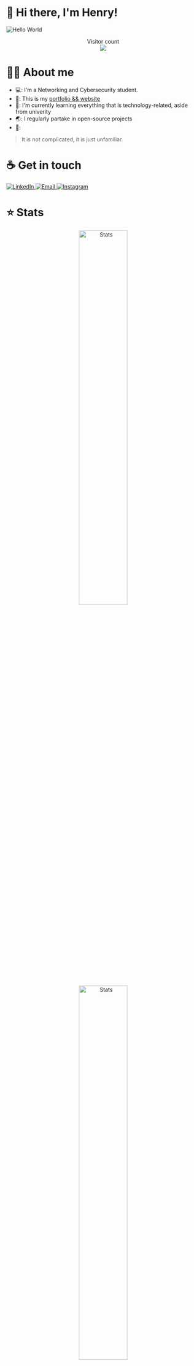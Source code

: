 # :wave: Hi there, I'm Henry!

<img src="https://raw.githubusercontent.com/sagar-viradiya/sagar-viradiya/master/resources/banner.png" alt="Hello World">
<p align="center">
  Visitor count<br>
  <img src="https://profile-counter.glitch.me/henry-the-vietnamese/count.svg" />
</p>

# 👨‍💻 About me

- 💻: I'm a Networking and Cybersecurity student.
- 🔭: This is my [portfolio && website](https://tanducmai.com/)
- 🌱: I'm currently learning everything that is technology-related, aside from univerity
- 🌏: I regularly partake in open-source projects
- 💬:
<blockquote cite="https://www.goodreads.com/quotes/336994-the-only-thing-that-is-constant-is-change--">
    <p>It is not complicated, it is just unfamiliar.</p>
</blockquote>

# :coffee: Get in touch

<a target="_blank" href="https://www.linkedin.com/in/tanducmai/" target="_blank">
<img alt="LinkedIn" src="https://img.shields.io/badge/LinkedIn-0077B5?style=for-the-badge&logo=linkedin&logoColor=white" />
</a>

<a target="_blank" href="mailto:tan.duc.work@gmail.com" target="_blank">
<img alt="Email" src="https://img.shields.io/badge/Gmail-D14836?style=for-the-badge&logo=gmail&logoColor=white" />
</a>

<a target="_blank" href="https://www.instagram.com/henry.maii/" target="_blank">
<img alt="Instagram" src="https://img.shields.io/badge/Instagram-E4405F?style=for-the-badge&logo=instagram&logoColor=white" />
</a>

# :star: Stats

<div align=center>
  <img width="50%" src="https://github-readme-stats.vercel.app/api?username=tanducmai&show_icons=true&hide_border=true&count_private=true&bg_color=161b22&icon_color=79c0ff&text_color=c9d1d9&title_color=79c0ff" alt="Stats" width="440" />
</div>
 
<br>

<div align=center>
  <img width="50%" src="https://github-readme-stats.vercel.app/api/top-langs/?username=tanducmai&show_icons=true&hide_border=true&bg_color=161b22&icon_color=79c0ff&text_color=c9d1d9&title_color=79c0ff&layout=compact&card_width=440" alt="Stats" width="440" />
</div>

# :zap: Streak

<div align=center>
  <img width="50%" src="http://github-readme-streak-stats.herokuapp.com?user=tanducmai&theme=tokyonight&hide_border=true)](https://git.io/streak-stats)" />
</div>


